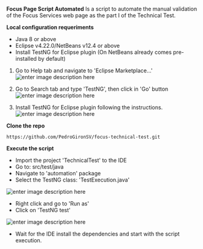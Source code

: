 ﻿**Focus Page Script Automated**
Is a script to automate the manual validation of the Focus Services web page as the part I of the Technical Test.

**Local configuration requeriments**

 - Java 8 or above
 - Eclipse v4.22.0/NetBeans v12.4 or above
 - Install TestNG for Eclipse plugin (On NetBeans already comes pre-installed by
   default)
 1. Go to Help tab and navigate to 'Eclipse Marketplace...'
  ![enter image description here](https://blogger.googleusercontent.com/img/b/R29vZ2xl/AVvXsEgWm3vRkhfVrF4QdRjR_YZaQUe_565HLt1FwjeGDfnWJ5vTb0D16ZyC7pXye9MXh82zLUIdJDccnfCq9qffSbxxZilbE_T8YPdi5bxnkXbZKQkevBl8eXukXa_HRCtJDFZLkt1TmJ3G2MoKPmxhsB70UU9Y2AxzRfpbQlBSrZB06PSJCVAuJoh20pawNw/s618/testNG1.png)
 2. Go to Search tab and type 'TestNG', then click in 'Go' button
   ![enter image description here](https://blogger.googleusercontent.com/img/b/R29vZ2xl/AVvXsEjkjBEdZjqMoSBbHUiFF-Y8IYeOSb4sMzyQyoQz1CZqTdGphQU9PKWBTNOsxjK6OUzcxdoZ3UhONaKDZ_mGGba_LwZobJWNfw6SVMOQG63LsxDwVzkrPMYVd5gnWMAHe-hkLEbHgfr6gbO1ufKDpLq2OeInBJAThR950VcVSaXd-7j6VZgufpbb5YG7Vw/s708/testNG2.png)

 3. Install TestNG for Eclipse plugin following the instructions.
   ![enter image description here](https://blogger.googleusercontent.com/img/b/R29vZ2xl/AVvXsEgv6Goiu5fUB3FqjQCSlP4Sic0Z43fOYu_IBgrjH_dIpvVEiqwa2kROYwMyPvx7hej02CY3eTdOh-_dakCgr_2iNpgQ44mFqayehI3QiYWTuPOqfjltpgSoRxmGHLcR5_H8bjDHOApdHO-1fUDOfjJ2NQD8bO6EwM9ZjzozejmIMdAVEIcmSOPQ7XOqDw/s710/testNG3.png)

**Clone the repo**

    https://github.com/PedroGironSV/focus-technical-test.git

**Execute the script**
 - Import the project 'TechnicalTest' to the IDE
 - Go to: src/test/java
 - Navigate to 'automation' package
 - Select the TestNG class: 'TestExecution.java'

![enter image description here](https://blogger.googleusercontent.com/img/b/R29vZ2xl/AVvXsEjBsVYIvF1maL5Uv7QWz_oubkOOWKIIQPme2jjXx9RU1r3YIIC9kMSJ-2F7cFqZNbzua9m1b7tPhWVSlTZkF4ji426znyvBxqPBEGJ5_eErFOnG4mD7x3PmEmKBHWFIHIj7cpm_M2Xn5DWSJBkVhqzJCLrY4tZLmdpt1N4z1VBlUCN5Om3vJn7tRsF0IA/s328/automated_script1.PNG)

 - Right click and go to 'Run as'
 - Click on 'TestNG test'

 ![enter image description here](https://blogger.googleusercontent.com/img/b/R29vZ2xl/AVvXsEjTtUUJIB_jIk2xegvykckoqhJpMQTYgMV_iiOg6AH6DU8UUS2xWS0kzeibFeBGPROKOzpvGizwTISFCuq3j6X-KSpuLWsubAKJAf0_lGCnJp2dWRL1j_XEVgdH2LbyZwmqEgsWFupFtkxc2o0dC373liXOqiZBzvUhhDQ--tj4PaWOwgWn_QfWA8_idQ/s831/automated_script2.PNG)

 - Wait for the IDE install the dependencies and start with the script execution.

